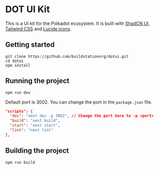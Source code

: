 # DOT UI Kit

This is a UI kit for the Polkadot ecosystem. It is built with [ShadCN UI](https://ui.shadcn.com/), [Tailwind CSS](https://tailwindcss.com/) and [Lucide icons](https://lucide.dev/).

## Getting started

```
git clone https://github.com/buildstationorg/dotui.git
cd dotui
npm install
```

## Running the project

```
npm run dev
```
Default port is 3002. You can change the port in the `package.json` file.

```json
"scripts": {
  "dev": "next dev -p 3002", // Change the port here to -p <port>
  "build": "next build",
  "start": "next start",
  "lint": "next lint"
},
```

## Building the project

```
npm run build
```

